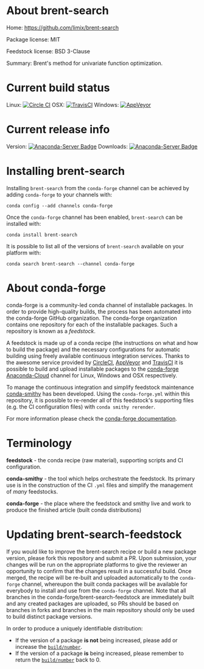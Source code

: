 About brent-search
==================

Home: https://github.com/limix/brent-search

Package license: MIT

Feedstock license: BSD 3-Clause

Summary: Brent's method for univariate function optimization.



Current build status
====================

Linux: [![Circle CI](https://circleci.com/gh/conda-forge/brent-search-feedstock.svg?style=shield)](https://circleci.com/gh/conda-forge/brent-search-feedstock)
OSX: [![TravisCI](https://travis-ci.org/conda-forge/brent-search-feedstock.svg?branch=master)](https://travis-ci.org/conda-forge/brent-search-feedstock)
Windows: [![AppVeyor](https://ci.appveyor.com/api/projects/status/github/conda-forge/brent-search-feedstock?svg=True)](https://ci.appveyor.com/project/conda-forge/brent-search-feedstock/branch/master)

Current release info
====================
Version: [![Anaconda-Server Badge](https://anaconda.org/conda-forge/brent-search/badges/version.svg)](https://anaconda.org/conda-forge/brent-search)
Downloads: [![Anaconda-Server Badge](https://anaconda.org/conda-forge/brent-search/badges/downloads.svg)](https://anaconda.org/conda-forge/brent-search)

Installing brent-search
=======================

Installing `brent-search` from the `conda-forge` channel can be achieved by adding `conda-forge` to your channels with:

```
conda config --add channels conda-forge
```

Once the `conda-forge` channel has been enabled, `brent-search` can be installed with:

```
conda install brent-search
```

It is possible to list all of the versions of `brent-search` available on your platform with:

```
conda search brent-search --channel conda-forge
```


About conda-forge
=================

conda-forge is a community-led conda channel of installable packages.
In order to provide high-quality builds, the process has been automated into the
conda-forge GitHub organization. The conda-forge organization contains one repository
for each of the installable packages. Such a repository is known as a *feedstock*.

A feedstock is made up of a conda recipe (the instructions on what and how to build
the package) and the necessary configurations for automatic building using freely
available continuous integration services. Thanks to the awesome service provided by
[CircleCI](https://circleci.com/), [AppVeyor](http://www.appveyor.com/)
and [TravisCI](https://travis-ci.org/) it is possible to build and upload installable
packages to the [conda-forge](https://anaconda.org/conda-forge)
[Anaconda-Cloud](http://docs.anaconda.org/) channel for Linux, Windows and OSX respectively.

To manage the continuous integration and simplify feedstock maintenance
[conda-smithy](http://github.com/conda-forge/conda-smithy) has been developed.
Using the ``conda-forge.yml`` within this repository, it is possible to re-render all of
this feedstock's supporting files (e.g. the CI configuration files) with ``conda smithy rerender``.

For more information please check the [conda-forge documentation](https://conda-forge.org/docs/).

Terminology
===========

**feedstock** - the conda recipe (raw material), supporting scripts and CI configuration.

**conda-smithy** - the tool which helps orchestrate the feedstock.
                   Its primary use is in the construction of the CI ``.yml`` files
                   and simplify the management of *many* feedstocks.

**conda-forge** - the place where the feedstock and smithy live and work to
                  produce the finished article (built conda distributions)


Updating brent-search-feedstock
===============================

If you would like to improve the brent-search recipe or build a new
package version, please fork this repository and submit a PR. Upon submission,
your changes will be run on the appropriate platforms to give the reviewer an
opportunity to confirm that the changes result in a successful build. Once
merged, the recipe will be re-built and uploaded automatically to the
`conda-forge` channel, whereupon the built conda packages will be available for
everybody to install and use from the `conda-forge` channel.
Note that all branches in the conda-forge/brent-search-feedstock are
immediately built and any created packages are uploaded, so PRs should be based
on branches in forks and branches in the main repository should only be used to
build distinct package versions.

In order to produce a uniquely identifiable distribution:
 * If the version of a package **is not** being increased, please add or increase
   the [``build/number``](http://conda.pydata.org/docs/building/meta-yaml.html#build-number-and-string).
 * If the version of a package **is** being increased, please remember to return
   the [``build/number``](http://conda.pydata.org/docs/building/meta-yaml.html#build-number-and-string)
   back to 0.